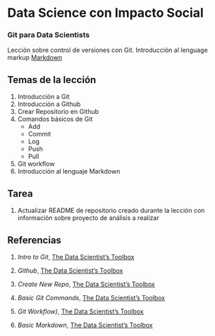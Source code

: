 # Data Science con Impacto Social

### Git para Data Scientists

Lección sobre control de versiones con Git. Introducción al lenguage markup [Markdown](https://en.wikipedia.org/wiki/Markdown)

## Temas de la lección

1. Introducción a Git
2. Introducción a Github
3. Crear Repositorio en Github
4. Comandos básicos de Git
	+ Add
	+ Commit
	+ Log
	+ Push
	+ Pull
5. Git workflow
6. Introducción al lenguaje Markdown

## Tarea

1. Actualizar README de repositorio creado durante la lección con información sobre proyecto de análisis a realizar

## Referencias

1. _Intro to Git_, [The Data Scientist’s Toolbox](https://github.com/DataScienceSpecialization/courses/blob/master/01_DataScientistToolbox/02_04_01_introToGit/index.Rmd)

2. _Github_, [The Data Scientist’s Toolbox](https://github.com/DataScienceSpecialization/courses/blob/master/01_DataScientistToolbox/02_05_github/index.Rmd)

3. _Create New Repo_, [The Data Scientist’s Toolbox](https://github.com/DataScienceSpecialization/courses/blob/master/01_DataScientistToolbox/02_06_01_createNewRepo/index.Rmd)

4. _Basic Git Commands_, [The Data Scientist’s Toolbox](https://github.com/DataScienceSpecialization/courses/blob/master/01_DataScientistToolbox/02_07_01_basicGitCommands/index.Rmd)

5. _Git Workflow)_, [The Data Scientist’s Toolbox](https://github.com/DataScienceSpecialization/courses/blob/master/01_DataScientistToolbox/02_07_02_gitWorkflow/index.Rmd)

6. _Basic Markdown_, [The Data Scientist’s Toolbox](https://github.com/DataScienceSpecialization/courses/blob/master/01_DataScientistToolbox/02_08_basicMarkdown/index.Rmd)


